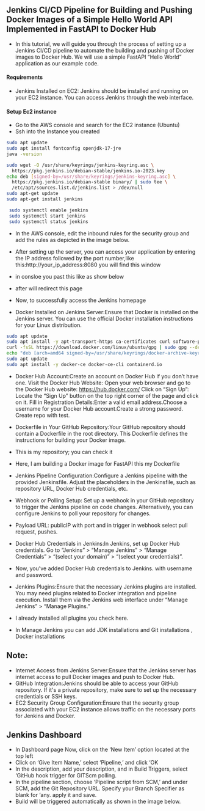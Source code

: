 ## Jenkins CI/CD Pipeline for Building and Pushing Docker Images of a Simple Hello World API Implemented in FastAPI to Docker Hub
+ In this tutorial, we will guide you through the process of setting up a Jenkins CI/CD pipeline to automate the building and pushing of Docker images to Docker Hub. We will use a simple FastAPI “Hello World” application as our example code.

#### Requirements
+  Jenkins Installed on EC2: Jenkins should be installed and running on your EC2 instance. You can access Jenkins through the web interface.

#### Setup Ec2 instance
+  Go to the AWS console and search for the EC2 instance (Ubuntu)
+  Ssh into the Instance you created
  

<!-- Updating the ubuntu server (Prepping the server for configuration) -->

```bash
sudo apt update
sudo apt install fontconfig openjdk-17-jre
java -version
```
<!--Now, you need to execute the following commands to install Jenkins -->
<!-- Installing Jenkins via command line -->
```bash
sudo wget -O /usr/share/keyrings/jenkins-keyring.asc \
  https://pkg.jenkins.io/debian-stable/jenkins.io-2023.key
echo deb [signed-by=/usr/share/keyrings/jenkins-keyring.asc] \
  https://pkg.jenkins.io/debian-stable binary/ | sudo tee \
  /etc/apt/sources.list.d/jenkins.list > /dev/null
sudo apt-get update
sudo apt-get install jenkins
```

<!-- To start the jenkins you need to perfrom this command -->
```bash
 sudo systemctl enable jenkins
 sudo systemctl start jenkins
 sudo systemctl status jenkins
 ```

 + In the AWS console, edit the inbound rules for the security group and add the rules as depicted in the image below.

 + After setting up the server, you can access your application by entering the IP address followed by the port number,like this:http://your_ip_address:8080 you will find this window

 + in consloe you past this like as show below

 + after will redirect this page

 + Now, to successfully access the Jenkins homepage

 + Docker Installed on Jenkins Server:Ensure that Docker is installed on the Jenkins server. You can use the official Docker installation instructions for your Linux distribution.

 ```bash
sudo apt update
sudo apt install -y apt-transport-https ca-certificates curl software-properties-common
curl -fsSL https://download.docker.com/linux/ubuntu/gpg | sudo gpg --dearmor -o /usr/share/keyrings/docker-archive-keyring.gpg
echo "deb [arch=amd64 signed-by=/usr/share/keyrings/docker-archive-keyring.gpg] https://download.docker.com/linux/ubuntu $(lsb_release -cs) stable" | sudo tee /etc/apt/sources.list.d/docker.list > /dev/null
sudo apt update
sudo apt install -y docker-ce docker-ce-cli containerd.io 
```

+ Docker Hub Account:Create an account on Docker Hub if you don’t have one. Visit the Docker Hub Website: Open your web browser and go to the Docker Hub website: https://hub.docker.com/ Click on “Sign Up”: Locate the “Sign Up” button on the top right corner of the page and click on it. Fill in Registration Details:Enter a valid email address.Choose a username for your Docker Hub account.Create a strong password. Create repo with test.

+ Dockerfile in Your GitHub Repository:Your GitHub repository should contain a Dockerfile in the root directory. This Dockerfile defines the instructions for building your Docker image.

+ This is my repository; you can check it 

+ Here, I am building a Docker image for FastAPI this my Dockerfile

+ Jenkins Pipeline Configuration:Configure a Jenkins pipeline with the provided Jenkinsfile. Adjust the placeholders in the Jenkinsfile, such as repository URL, Docker Hub credentials, etc.
+ Webhook or Polling Setup: Set up a webhook in your GitHub repository to trigger the Jenkins pipeline on code changes. Alternatively, you can configure Jenkins to poll your repository for changes.
+ Payload URL: publicIP with port and in trigger in webhook select pull request, pushes.
+ Docker Hub Credentials in Jenkins:In Jenkins, set up Docker Hub credentials. Go to “Jenkins” > “Manage Jenkins” > “Manage Credentials” > “(select your domain)” > “(select your credentials)”.
+ Now, you’ve added Docker Hub credentials to Jenkins. with username and password.
+ Jenkins Plugins:Ensure that the necessary Jenkins plugins are installed. You may need plugins related to Docker integration and pipeline execution. Install them via the Jenkins web interface under “Manage Jenkins” > “Manage Plugins.”
+ I already installed all plugins you check here.
+ In Manage Jenkins you can add JDK installations and Git installations , Docker installations

## Note:
+ Internet Access from Jenkins Server:Ensure that the Jenkins server has internet access to pull Docker images and push to Docker Hub.
+ GitHub Integration:Jenkins should be able to access your GitHub repository. If it's a private repository, make sure to set up the necessary credentials or SSH keys.
+ EC2 Security Group Configuration:Ensure that the security group associated with your EC2 instance allows traffic on the necessary ports for Jenkins and Docker.

## Jenkins Dashboard
+ In Dashboard page Now, click on the ‘New Item’ option located at the top left
+ Click on ‘Give Item Name,’ select ‘Pipeline,’ and click ‘OK
+ In the description, add your description, and in Build Triggers, select ‘GitHub hook trigger for GITScm polling.
+ In the pipeline section, choose ‘Pipeline script from SCM,’ and under SCM, add the Git Repository URL. Specify your Branch Specifier as blank for ‘any. apply it and save.
+ Build will be triggered automatically as shown in the image below.

